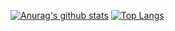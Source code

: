 [![Anurag's github stats](https://github-readme-stats.vercel.app/api?username=rassi0429)](https://github.com/anuraghazra/github-readme-stats)
[![Top Langs](https://github-readme-stats.vercel.app/api/top-langs/?username=rassi0429&layout=compact)](https://github.com/anuraghazra/github-readme-stats)
